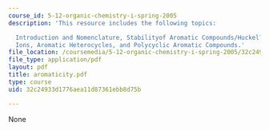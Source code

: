 ```yaml
---
course_id: 5-12-organic-chemistry-i-spring-2005
description: 'This resource includes the following topics:

  Introduction and Nomenclature, Stabilityof Aromatic Compounds/Huckel?s Rule, Aromatic
  Ions, Aromatic Heterocycles, and Polycyclic Aromatic Compounds.'
file_location: /coursemedia/5-12-organic-chemistry-i-spring-2005/32c24933d1776aea11d87361ebb8d75b_aromaticity.pdf
file_type: application/pdf
layout: pdf
title: aromaticity.pdf
type: course
uid: 32c24933d1776aea11d87361ebb8d75b

---
```

None
